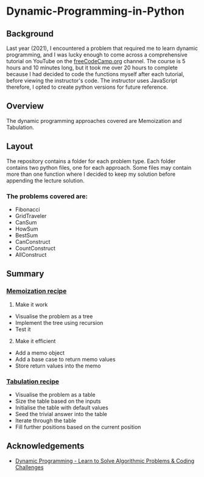 # Dynamic-Programming-in-Python

## Background
Last year (2021), I encountered a problem that required me to learn dynamic programming, and I was lucky enough to come across a comprehensive tutorial on YouTube on the [freeCodeCamp.org](https://www.youtube.com/c/Freecodecamp) channel. The course is 5 hours and 10 minutes long, but it took me over 20 hours to complete because I had decided to code the functions myself after each tutorial, before viewing the instructor's code. The instructor uses JavaScript therefore, I opted to create python versions for future reference.

## Overview
The dynamic programming approaches covered are Memoization and Tabulation. 

## Layout
The repository contains a folder for each problem type. Each folder contains two python files, one for each approach. Some files may contain more than one function where I decided to keep my solution before appending the lecture solution.

### The problems covered are:
* Fibonacci
* GridTraveler
* CanSum
* HowSum
* BestSum
* CanConstruct
* CountConstruct
* AllConstruct

## Summary
### [Memoization recipe](https://www.youtube.com/watch?v=oBt53YbR9Kk&t=3892s)
1. Make it work
* Visualise the problem as a tree
* Implement the tree using recursion
* Test it

2. Make it efficient
* Add a memo object
* Add a base case to return memo values
* Store return values into the memo

### [Tabulation recipe](https://www.youtube.com/watch?v=oBt53YbR9Kk&t=12872s)
* Visualise the problem as a table
* Size the table based on the inputs
* Initialise the table with default values
* Seed the trivial answer into the table
* Iterate through the table
* Fill further positions based on the current position

## Acknowledgements
* [Dynamic Programming - Learn to Solve Algorithmic Problems & Coding Challenges](https://www.youtube.com/watch?v=oBt53YbR9Kk&t=1777s)
